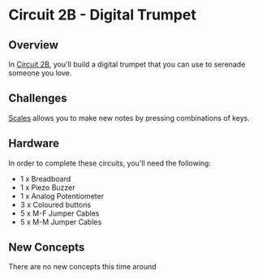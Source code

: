 # Circuit 2B - Digital Trumpet

## Overview

In [Circuit 2B](./base), you'll build a digital trumpet that you can use to serenade someone you love.

## Challenges

[Scales](./scales) allows you to make new notes by pressing combinations of keys.

## Hardware

In order to complete these circuits, you'll need the following:

- 1 x Breadboard
- 1 x Piezo Buzzer
- 1 x Analog Potentiometer
- 3 x Coloured buttons
- 5 x M-F Jumper Cables
- 5 x M-M Jumper Cables

## New Concepts

There are no new concepts this time around